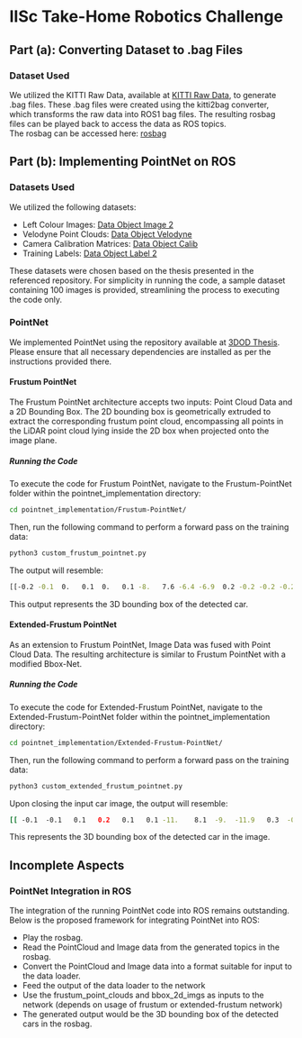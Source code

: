 # IISc Take-Home Robotics Challenge

## Part (a): Converting Dataset to .bag Files

### Dataset Used
We utilized the KITTI Raw Data, available at [KITTI Raw Data](https://www.cvlibs.net/datasets/kitti/raw_data.php), to generate .bag files. These .bag files were created using the kitti2bag converter, which transforms the raw data into ROS1 bag files. The resulting rosbag files can be played back to access the data as ROS topics. <br>
The rosbag can be accessed here: [rosbag](https://drive.google.com/file/d/1HQxCmjTR5fmLiyYgU6XPJbWF5x1veHSb/view?usp=sharing)

## Part (b): Implementing PointNet on ROS

### Datasets Used
We utilized the following datasets:
- Left Colour Images: [Data Object Image 2](https://s3.eu-central-1.amazonaws.com/avg-kitti/data_object_image_2.zip)
- Velodyne Point Clouds: [Data Object Velodyne](https://s3.eu-central-1.amazonaws.com/avg-kitti/data_object_velodyne.zip)
- Camera Calibration Matrices: [Data Object Calib](https://s3.eu-central-1.amazonaws.com/avg-kitti/data_object_calib.zip)
- Training Labels: [Data Object Label 2](https://s3.eu-central-1.amazonaws.com/avg-kitti/data_object_label_2.zip)

These datasets were chosen based on the thesis presented in the referenced repository. For simplicity in running the code, a sample dataset containing 100 images is provided, streamlining the process to executing the code only.

### PointNet
We implemented PointNet using the repository available at [3DOD Thesis](https://github.com/fregu856/3DOD_thesis/tree/master?tab=readme-ov-file#run-pretrained-extended-frustum-pointnet-model-on-kitti-val). Please ensure that all necessary dependencies are installed as per the instructions provided there.

#### Frustum PointNet
The Frustum PointNet architecture accepts two inputs: Point Cloud Data and a 2D Bounding Box. The 2D bounding box is geometrically extruded to extract the corresponding frustum point cloud, encompassing all points in the LiDAR point cloud lying inside the 2D box when projected onto the image plane.

##### Running the Code
To execute the code for Frustum PointNet, navigate to the Frustum-PointNet folder within the pointnet_implementation directory:
```bash
cd pointnet_implementation/Frustum-PointNet/
```
Then, run the following command to perform a forward pass on the training data:
```bash
python3 custom_frustum_pointnet.py
```
The output will resemble:
```bash
[[-0.2 -0.1  0.   0.1  0.   0.1 -8.   7.6 -6.4 -6.9  0.2 -0.2 -0.2 -0.2]]
```
This output represents the 3D bounding box of the detected car.

#### Extended-Frustum PointNet
As an extension to Frustum PointNet, Image Data was fused with Point Cloud Data. The resulting architecture is similar to Frustum PointNet with a modified Bbox-Net.

##### Running the Code
To execute the code for Extended-Frustum PointNet, navigate to the Extended-Frustum-PointNet folder within the pointnet_implementation directory:
```bash
cd pointnet_implementation/Extended-Frustum-PointNet/
```
Then, run the following command to perform a forward pass on the training data:
```bash
python3 custom_extended_frustum_pointnet.py
```
Upon closing the input car image, the output will resemble:
```bash
[[ -0.1  -0.1   0.1   0.2   0.1   0.1 -11.    8.1  -9.  -11.9   0.3  -0.1 -0.1  -0. ]]
```
This represents the 3D bounding box of the detected car in the image.

## Incomplete Aspects
### PointNet Integration in ROS
The integration of the running PointNet code into ROS remains outstanding. Below is the proposed framework for integrating PointNet into ROS:

- Play the rosbag.
- Read the PointCloud and Image data from the generated topics in the rosbag.
- Convert the PointCloud and Image data into a format suitable for input to the data loader.
- Feed the output of the data loader to the network
- Use the frustum_point_clouds and bbox_2d_imgs as inputs to the network (depends on usage of frustum or extended-frustum network)
- The generated output would be the 3D bounding box of the detected cars in the rosbag.
